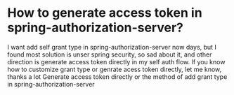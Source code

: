 
# How to generate access token in spring-authorization-server?

I want add self grant type in spring-authorization-server now days, but I found most solution is unser spring security, so sad about it, and other direction is generate access token directly in my self auth flow.
If you know how to customize grant type or genrate acess token directly, let me know, thanks a lot
Generate access token directly or the method of add grant type in spring-authorization-server

        